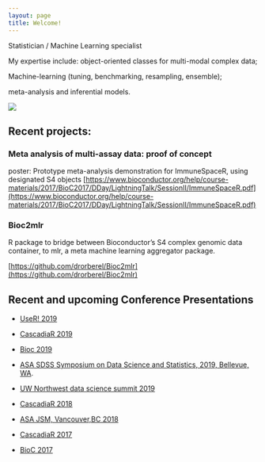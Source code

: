 ```yaml
---
layout: page
title: Welcome!
---
```



Statistician / Machine Learning specialist

My expertise include: object-oriented classes for multi-modal complex data;

Machine-learning (tuning, benchmarking, resampling, ensemble);

meta-analysis and inferential models.  

<img src="https://drorberel.github.io/img/paradigmIII.jpg">



## Recent projects: 

### Meta analysis of multi-assay data: proof of concept
poster: Prototype meta-analysis demonstration for ImmuneSpaceR, using designated S4 objects
[https://www.bioconductor.org/help/course-materials/2017/BioC2017/DDay/LightningTalk/SessionII/ImmuneSpaceR.pdf](https://www.bioconductor.org/help/course-materials/2017/BioC2017/DDay/LightningTalk/SessionII/ImmuneSpaceR.pdf)


### Bioc2mlr
R package to bridge between Bioconductor’s S4 complex genomic data container, to mlr, a meta machine learning aggregator package. 

[https://github.com/drorberel/Bioc2mlr](https://github.com/drorberel/Bioc2mlr)


## Recent and upcoming Conference Presentations
- [UseR! 2019](http://www.user2019.fr/program_overview/)
- [CascadiaR 2019](https://www.eventbank.com/event/cascadia-r-conference-2019-11944/)  
- [Bioc 2019](http://bioc2019.bioconductor.org/)
- [ASA SDSS Symposium on Data Science and Statistics, 2019, Bellevue, WA](https://ww2.amstat.org/meetings/sdss/2019/onlineprogram/AbstractDetails.cfm?AbstractID=306196).
- [UW Northwest data science summit 2019](https://escience.washington.edu/northwest-data-science-summit/)

- [CascadiaR 2018](https://cascadiarconf.com/years/2018/agenda/#dror-berel)  
- [ASA JSM, Vancouver,BC 2018](https://ww2.amstat.org/meetings/jsm/2018/onlineprogram/AbstractDetails.cfm?abstractid=328658)  
- [CascadiaR 2017](https://cascadiarconf.com/years/2017/agenda/)
- [BioC 2017](https://bioconductor.org/help/course-materials/2017/BioC2017/)


